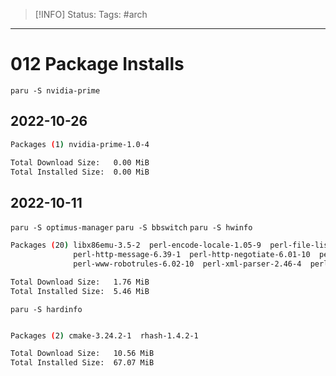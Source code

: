 > [!INFO]
> Status:
> Tags: #arch 

----
# 012 Package Installs

`paru -S nvidia-prime`
## 2022-10-26
```sh
Packages (1) nvidia-prime-1.0-4

Total Download Size:   0.00 MiB
Total Installed Size:  0.00 MiB
```

## 2022-10-11
`paru -S optimus-manager`
`paru -S bbswitch`
`paru -S hwinfo`
```sh
Packages (20) libx86emu-3.5-2  perl-encode-locale-1.05-9  perl-file-listing-6.15-2  perl-html-parser-3.78-2  perl-html-tagset-3.20-12  perl-http-cookies-6.10-3  perl-http-daemon-6.14-2  perl-http-date-6.05-5
              perl-http-message-6.39-1  perl-http-negotiate-6.01-10  perl-io-html-1.004-3  perl-libwww-6.67-1  perl-lwp-mediatypes-6.04-2  perl-net-http-6.22-2  perl-try-tiny-0.31-2  perl-uri-5.13-1
              perl-www-robotrules-6.02-10  perl-xml-parser-2.46-4  perl-xml-writer-0.900-1  hwinfo-22.1-1

Total Download Size:   1.76 MiB
Total Installed Size:  5.46 MiB
```
`paru -S hardinfo`
```sh

Packages (2) cmake-3.24.2-1  rhash-1.4.2-1

Total Download Size:   10.56 MiB
Total Installed Size:  67.07 MiB
```